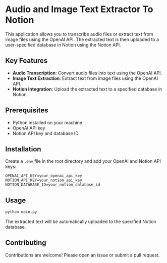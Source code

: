 # Audio and Image Text Extractor To Notion

This application allows you to transcribe audio files or extract text from image files using the OpenAI API. The extracted text is then uploaded to a user-specified database in Notion using the Notion API.

## Key Features

- **Audio Transcription**: Convert audio files into text using the OpenAI API.
- **Image Text Extraction**: Extract text from image files using the OpenAI API.
- **Notion Integration**: Upload the extracted text to a specified database in Notion.

## Prerequisites

- Python installed on your machine
- OpenAI API key
- Notion API key and database ID

## Installation

Create a `.env` file in the root directory and add your OpenAI and Notion API keys:

```env
OPENAI_API_KEY=your_openai_api_key
NOTION_API_KEY=your_notion_api_key
NOTION_DATABASE_ID=your_notion_database_id
```

## Usage

```python
python main.py
```

The extracted text will be automatically uploaded to the specified Notion database.

## Contributing

Contributions are welcome! Please open an issue or submit a pull request.